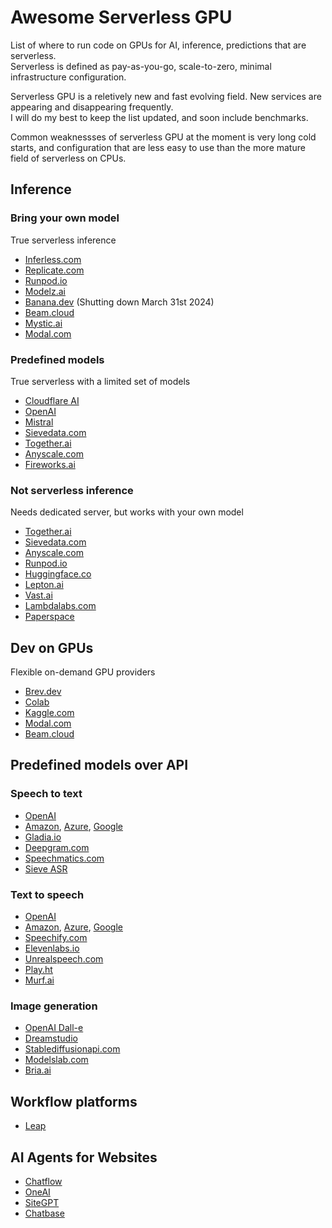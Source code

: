# Awesome Serverless GPU

List of where to run code on GPUs for AI, inference, predictions that are serverless.  
Serverless is defined as pay-as-you-go, scale-to-zero, minimal infrastructure configuration.

Serverless GPU is a reletively new and fast evolving field. New services are appearing and disappearing frequently.  
I will do my best to keep the list updated, and soon include benchmarks.

Common weaknessses of serverless GPU at the moment is very long cold starts, and configuration that are less easy to use than the more mature field of serverless on CPUs.


## Inference

### Bring your own model
True serverless inference
- [Inferless.com](https://www.inferless.com/)
- [Replicate.com](https://replicate.com/)
- [Runpod.io](https://www.runpod.io/)
- [Modelz.ai](https://modelz.ai/)
- [Banana.dev](https://www.banana.dev/) (Shutting down March 31st 2024)
- [Beam.cloud](https://www.beam.cloud/)
- [Mystic.ai](https://www.mystic.ai/)
- [Modal.com](https://modal.com/)

### Predefined models
True serverless with a limited set of models
- [Cloudflare AI](https://ai.cloudflare.com/)
- [OpenAI](https://platform.openai.com/)
- [Mistral](https://docs.mistral.ai/)
- [Sievedata.com](https://www.sievedata.com/)
- [Together.ai](https://www.together.ai/)
- [Anyscale.com](https://www.anyscale.com/)
- [Fireworks.ai](https://fireworks.ai/)

### Not serverless inference
Needs dedicated server, but works with your own model  
- [Together.ai](https://www.together.ai/)
- [Sievedata.com](https://www.sievedata.com/)
- [Anyscale.com](https://www.anyscale.com/)
- [Runpod.io](https://www.runpod.io/)
- [Huggingface.co](https://huggingface.co/)
- [Lepton.ai](https://www.lepton.ai/)
- [Vast.ai](https://vast.ai/)
- [Lambdalabs.com](https://lambdalabs.com/)
- [Paperspace](https://www.paperspace.com/)


## Dev on GPUs
Flexible on-demand GPU providers
- [Brev.dev](https://brev.dev/)
- [Colab](https://colab.research.google.com/)
- [Kaggle.com](https://www.kaggle.com/)
- [Modal.com](https://modal.com/)
- [Beam.cloud](https://www.beam.cloud/)


## Predefined models over API

### Speech to text
- [OpenAI](https://platform.openai.com/docs/models/whisper)
- [Amazon](https://aws.amazon.com/transcribe/), [Azure](https://azure.microsoft.com/en-us/products/ai-services/speech-to-text), [Google](https://cloud.google.com/speech-to-text)
- [Gladia.io](https://www.gladia.io/)
- [Deepgram.com](https://deepgram.com/)
- [Speechmatics.com](https://www.speechmatics.com/)
- [Sieve ASR](https://www.sievedata.com/functions/sieve/speech_transcriber)

### Text to speech
- [OpenAI](https://platform.openai.com/docs/guides/text-to-speech)
- [Amazon](https://aws.amazon.com/polly/), [Azure](https://learn.microsoft.com/en-us/azure/ai-services/speech-service/rest-text-to-speech), [Google](https://cloud.google.com/text-to-speech)
- [Speechify.com](https://speechify.com/)
- [Elevenlabs.io](https://elevenlabs.io/api)
- [Unrealspeech.com](https://unrealspeech.com/)
- [Play.ht](https://play.ht/)
- [Murf.ai](https://murf.ai/)

### Image generation
- [OpenAI Dall-e](https://platform.openai.com/docs/guides/images/introduction)
- [Dreamstudio](https://dreamstudio.com/api/)
- [Stablediffusionapi.com](https://stablediffusionapi.com/docs/)
- [Modelslab.com](https://docs.modelslab.com/image-editing/overview)
- [Bria.ai](https://bria.ai/)

## Workflow platforms
- [Leap](https://www.tryleap.ai/)

## AI Agents for Websites
- [Chatflow](https://chatflow.no/)
- [OneAI](https://oneai.com/)
- [SiteGPT](https://sitegpt.ai/)
- [Chatbase](https://www.chatbase.co/)
